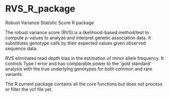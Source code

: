 RVS_R_package
=============

Robust Variance Statistic Score R package

The robust variance score (RVS) is a likelihood-based method/test to compute p-values to analyze and interpret genetic association data. It substitutes genotype calls by their expected values given observed sequence data.

RVS eliminates read depth bias in the estimation of minor allele frequency. It controls Type I error and has comparable power to the 'gold standard' analysis with the true underlying genotypes for both common and rare variants.

The R current package contains all the core functions but does not process or filter the vcf file yet.
